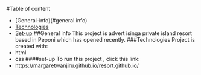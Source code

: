 #Table of content
* [General-info](#general info)
* [Technologies](#technologies)
* [Set-up](#set-up)
##General info
This project is advert isinga private island resort based in Peponi which has opened recently.
###Technologies
Project is created with:
* html
* css
####set-up
To run this project , click this link:
*  https://margaretwanjiru.github.io/resort.github.io/